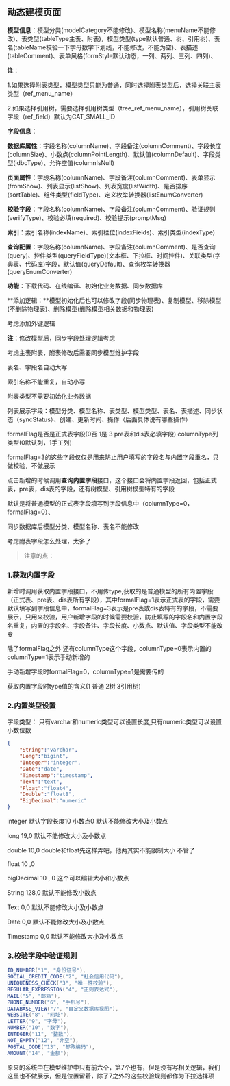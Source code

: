 ## 动态建模页面

**模型信息**：模型分类(modelCategory不能修改)、模型名称(menuName不能修改)、表类型(tableType主表、附表)，模型类型(type默认普通、树、引用树)、表名(tableName校验一下字母数字下划线，不能修改，不能为空)、表描述(tableComment)、表单风格(formStyle默认动态，一列、两列、三列、四列)、

**注**：

1.如果选择附表类型，模型类型只能为普通，同时选择附表类型后，选择关联主表类型（ref_menu_name）

2.如果选择引用树，需要选择引用树类型（tree_ref_menu_name），引用树关联字段（ref_field）默认为CAT_SMALL_ID



**字段信息**：

​	**数据库属性**：字段名称(columnName)、字段备注(columnComment)、字段长度(columnSize)、小数点(columnPointLength)、默认值(columnDefault)、字段类型(jdbcType)、允许空值(columnIsNull)

​	**页面属性**：字段名称(columnName)、字段备注(columnComment)、表单显示(fromShow)、列表显示(listShow)、列表宽度(listWidth)、是否排序(sortTable)、组件类型(fieldType)、定义枚举转换器(listEnumConverter)

​	**校验字段**：字段名称(columnName)、字段备注(columnComment)、验证规则(verifyType)、校验必填(required)、校验提示(promptMsg)

​	**索引**：索引名称(indexName)、索引栏位(indexFields)、索引类型(indexType)

​	**查询配置**：字段名称(columnName)、字段备注(columnComment)、是否查询(query)、控件类型(queryFieldType)(文本框、下拉框、时间控件)、关联类型(字典表、代码库)字段，默认值(queryDefault)、查询枚举转换器(queryEnumConverter)



**功能**：下载代码、在线编译、初始化业务数据、同步数据库

**添加逻辑：**模型初始化后也可以修改字段(同步物理表)、复制模型、移除模型(不删除物理表)、删除模型(删除模型相关数据和物理表)

考虑添加外键逻辑

**注**：修改模型后，同步字段处理逻辑考虑

考虑主表附表，附表修改后需要同步模型维护字段

表名、字段名自动大写

索引名称不能重复，自动小写

附表类型不需要初始化业务数据





列表展示字段：模型分类、模型名称、表类型、模型类型、表名、表描述、同步状态（syncStatus）、创建、更新时间、操作（后面具体说有哪些操作）



formalFlag是否是正式表字段(0否 1是 3 pre表和dis表必填字段)  columnType列类型(0默认列，1手工列)

formalFlag=3的这些字段仅仅是用来防止用户填写的字段名与内置字段重名，只做校验，不做展示

点击新增的时候调用**查询内置字段**接口，这个接口会将内置字段返回，包括正式表，pre表，dis表的字段，还有树模型、引用树模型特有的字段

默认是将普通模型的正式表字段填写到字段信息中（columnType=0，formalFlag=0）、



同步数据库后模型分类、模型名称、表名不能修改



考虑附表字段怎么处理，太多了



> 注意的点：

### 1.获取内置字段

新增时调用获取内置字段接口，不用传type,获取的是普通模型的所有内置字段（正式表、pre表、dis表所有字段），其中formalFlag=1表示正式表的字段，需要默认填写到字段信息中，formalFlag=3表示是pre表或dis表特有的字段，不需要展示，只用来校验，用户新增字段的时候需要校验，防止填写的字段名和内置字段名重复，内置的字段名、字段备注、字段长度、小数点、默认值、字段类型不能改变

除了formalFlag之外 还有columnType这个字段，columnType=0表示内置的 columnType=1表示手动新增的

手动新增字段时formalFlag=0，columnType=1是需要传的

获取内置字段时type值的含义(1 普通 2树 3引用树)



### 2.内置类型设置

字段类型： 只有varchar和numeric类型可以设置长度,只有numeric类型可以设置小数位数

```json
{
    "String":"varchar",
    "Long":"bigint",
    "Integer":"integer",
    "Date":"date",
    "Timestamp":"timestamp",
    "Text":"text",
    "Float":"float4",
    "Double":"float8",
    "BigDecimal":"numeric"
}
```

integer 默认字段长度10  小数点0  默认不能修改大小及小数点

long 19,0  默认不能修改大小及小数点

double 10,0  double和float先这样弄吧，他两其实不能限制大小 不管了

float 10 ,0

bigDecimal 10 , 0   这个可以编辑大小和小数点

String 128,0 默认不能修改小数点

Text 0,0 默认不能修改大小及小数点

Date 0,0 默认不能修改大小及小数点

Timestamp 0,0 默认不能修改大小及小数点

###  3.校验字段中验证规则

```java
ID_NUMBER("1", "身份证号"),
SOCIAL_CREDIT_CODE("2", "社会信用代码"),
UNIQUENESS_CHECK("3", "唯一性校验"),
REGULAR_EXPRESSION("4", "正则表达式"),
MAIL("5", "邮箱"),
PHONE_NUMBER("6", "手机号"),
DATABASE_VIEW("7", "自定义数据库视图"),
WEBSITE("8", "网址"),
LETTER("9", "字母"),
NUMBER("10", "数字"),
INTEGER("11", "整数"),
NOT_EMPTY("12", "非空"),
POSTAL_CODE("13", "邮政编码"),
AMOUNT("14", "金额");
```

原来的系统中在模型维护中只有前六个，第7个也有，但是没有写相关逻辑，我们这里也不做展示，但是位置留着，除了7之外的这些校验规则都作为下拉选择项
